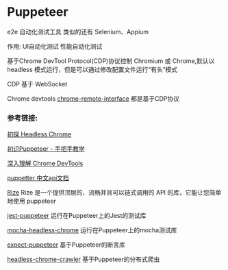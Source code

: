 # Puppeteer

e2e 自动化测试工具 类似的还有  Selenium、Appium

作用: UI自动化测试  性能自动化测试

基于Chrome DevTool Protocol(CDP)协议控制 Chromium 或 Chrome,默认以 headless 模式运行，但是可以通过修改配置文件运行“有头”模式

CDP 基于 WebSocket

Chrome devtools [chrome-remote-interface](https://github.com/cyrus-and/chrome-remote-interface) 都是基于CDP协议









### 参考链接:

[初探 Headless Chrome](https://zhuanlan.zhihu.com/p/27100187)

[初识Puppeteer - 手把手教学](https://juejin.cn/post/6984685772632752164)

[深入理解 Chrome DevTools](https://zhaomenghuan.js.org/blog/chrome-devtools.html)

[puppetter 中文api文档](https://zhaoqize.github.io/puppeteer-api-zh_CN/)

[Rize](https://github.com/g-plane/rize) Rize 是一个提供顶层的、流畅并且可以链式调用的 API 的库，它能让您简单地使用 puppeteer

[jest-puppeteer](https://github.com/smooth-code/jest-puppeteer)  运行在Puppeteer上的Jest的测试库

[mocha-headless-chrome](https://github.com/direct-adv-interfaces/mocha-headless-chrome)  运行在Puppeteer上的mocha测试库

[expect-puppeteer](https://github.com/smooth-code/jest-puppeteer/tree/master/packages/expect-puppeteer) 基于Puppeteer的断言库

[headless-chrome-crawler](https://github.com/yujiosaka/headless-chrome-crawler)  基于Puppeteer的分布式爬虫
